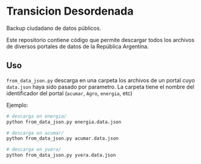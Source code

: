 # Transicion Desordenada

Backup ciudadano de datos públicos.

Este repositorio contiene código que permite descargar todos los archivos de diversos portales de datos de la República Argentina.

## Uso

`from_data_json.py` descarga en una carpeta los archivos de un portal cuyo `data.json` haya sido pasado por parametro. La carpeta tiene el nombre del identificador del portal (`acumar`, `Agro`, `energia`, etc)

Ejemplo:

```bash
# descarga en energia/
python from_data_json.py energia.data.json

# descarga en acumar/
python from_data_json.py acumar.data.json

# descarga en yvera/
python from_data_json.py yvera.data.json

```